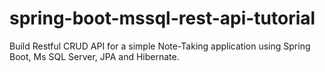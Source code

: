 # spring-boot-mssql-rest-api-tutorial
Build Restful CRUD API for a simple Note-Taking application using Spring Boot, Ms SQL Server, JPA and Hibernate.
